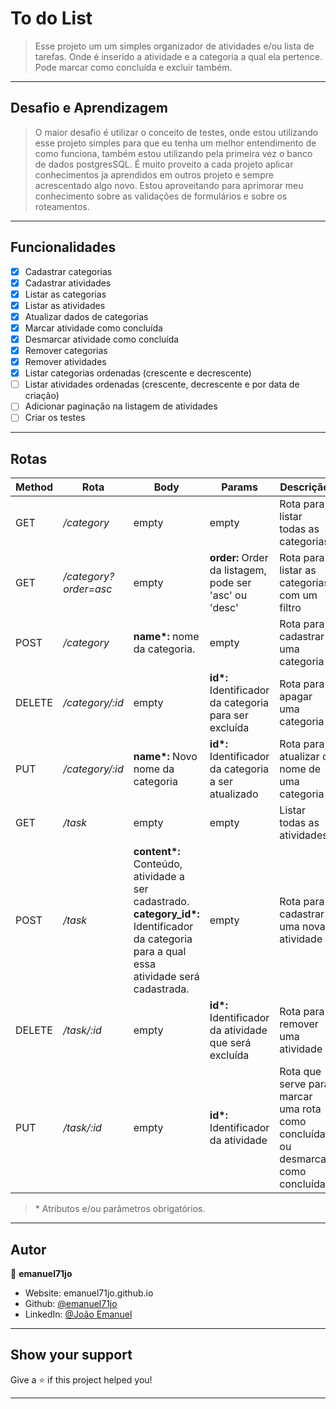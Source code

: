 # To do List
> Esse projeto um um simples organizador de atividades e/ou lista de tarefas. Onde é inserido a atividade e a categoria a qual ela pertence. Pode marcar como concluída e excluir também.
---
## Desafio e Aprendizagem
> O maior desafio é utilizar o conceito de testes, onde estou utilizando esse projeto simples para que eu tenha um melhor entendimento de como funciona, também estou utilizando pela primeira vez o banco de dados postgresSQL. É muito proveito a cada projeto aplicar conhecimentos ja aprendidos em outros projeto e sempre acrescentado algo novo.
> Estou aproveitando para aprimorar meu conhecimento sobre as validações de formulários e sobre os roteamentos.
---
## Funcionalidades
- [x] Cadastrar categorias
- [x] Cadastrar atividades
- [x] Listar as categorias
- [x] Listar as atividades
- [x] Atualizar dados de categorias
- [x] Marcar atividade como concluída
- [x] Desmarcar atividade como concluída
- [x] Remover categorias
- [x] Remover atividades
- [x] Listar categorias ordenadas (crescente e decrescente)
- [ ] Listar atividades ordenadas (crescente, decrescente e por data de criação)
- [ ] Adicionar paginação na listagem de atividades
- [ ] Criar os testes
---
## Rotas
| Method | Rota | Body | Params | Descrição |
|-|-|-|-|-|
| GET | */category* | empty | empty | Rota para listar todas as categorias |
| GET | */category?order=asc* | empty | **order:** Order da listagem, pode ser 'asc' ou 'desc' | Rota para listar as categorias com um filtro |
| POST | */category* | **name\*:** nome da categoria.| empty | Rota para cadastrar uma categoria |
| DELETE | */category/:id* | empty | **id\*:** Identificador da categoria para ser excluída | Rota para apagar uma categoria |
| PUT | */category/:id* | **name\*:** Novo nome da categoria | **id\*:** Identificador da categoria a ser atualizado | Rota para atualizar o nome de uma categoria |
| GET | */task* | empty | empty | Listar todas as atividades |
| POST | */task* | **content\*:** Conteúdo, atividade a ser cadastrado. </br> **category_id\*:** Identificador da categoria para a qual essa atividade será cadastrada. | empty | Rota para cadastrar uma nova atividade |
| DELETE | */task/:id* | empty | **id\*:** Identificador da atividade que será excluída | Rota para remover uma atividade |
| PUT | */task/:id* | empty | **id\*:** Identificador da atividade | Rota que serve para marcar uma rota como concluída ou desmarcar como concluída |

> \* Atributos e/ou parâmetros obrigatórios.
---
## Autor

👤 **emanuel71jo**

* Website: emanuel71jo.github.io
* Github: [@emanuel71jo](https://github.com/emanuel71jo)
* LinkedIn: [@João Emanuel](https://linkedin.com/in/Joao-Emanuel)

***
## Show your support

Give a ⭐️ if this project helped you!

***

